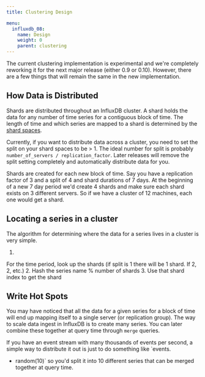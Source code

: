 ```yaml
---
title: Clustering Design

menu:
  influxdb_08:
    name: Design
    weight: 0
    parent: clustering
---
```


The current clustering implementation is experimental and we're completely reworking it for the next major release (either 0.9 or 0.10).
However, there are a few things that will remain the same in the new implementation.

## How Data is Distributed

Shards are distributed throughout an InfluxDB cluster.
A shard holds the data for any number of time series for a contiguous block of time.
The length of time and which series are mapped to a shard is determined by the [shard spaces](/influxdb/v0.8/advanced_topics/sharding_and_storage/#databases-and-shard-spaces).

Currently, if you want to distribute data across a cluster, you need to set the split on your shard spaces to be > 1.
The ideal number for split is probably `number_of_servers / replication_factor`.
Later releases will remove the split setting completely and automatically distribute data for you.

Shards are created for each new block of time.
Say you have a replication factor of 3 and a split of 4 and shard durations of 7 days.
At the beginning of a new 7 day period we'd create 4 shards and make sure each shard exists on 3 different servers.
So if we have a cluster of 12 machines, each one would get a shard.

## Locating a series in a cluster

The algorithm for determining where the data for a series lives in a cluster is very simple.

1.
For the time period, look up the shards (if split is 1 there will be 1 shard.
If 2, 2, etc.)
2.
Hash the series name % number of shards
3.
Use that shard index to get the shard

## Write Hot Spots

You may have noticed that all the data for a given series for a block of time will end up mapping itself to a single server (or replication group).
The way to scale data ingest in InfluxDB is to create many series.
You can later combine these together at query time through `merge` queries.

If you have an event stream with many thousands of events per second, a simple way to distribute it out is just to do something like `events.
+ random(10)` so you'd split it into 10 different series that can be merged together at query time.
